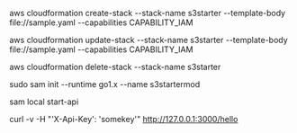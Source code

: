 aws cloudformation create-stack --stack-name s3starter --template-body file://sample.yaml --capabilities CAPABILITY_IAM 

aws cloudformation update-stack --stack-name s3starter --template-body file://sample.yaml --capabilities CAPABILITY_IAM 

aws cloudformation delete-stack --stack-name s3starter

sudo sam init --runtime go1.x --name s3startermod

sam local start-api

curl -v -H "'X-Api-Key': 'somekey'" http://127.0.0.1:3000/hello